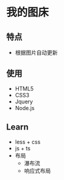 # 我的图床
## 特点
  * 根据图片自动更新

## 使用
  * HTML5
  * CSS3
  * Jquery
  * Node.js

## Learn
  * less + css
  * js + ts
  * 布局
    - 瀑布流
    - 响应式布局